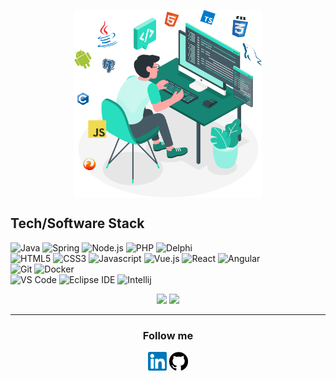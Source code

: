 <p align="center">
<img width="300px" height="300px" align="center" title="LinkedIn" src="https://raw.githubusercontent.com/rpcajr/rpcajr/master/images/couto.svg"/>
</p>

## Tech/Software Stack
![Java](https://img.shields.io/static/v1?style=for-the-badge&logo=java&message=Java&label=&color=007396&labelColor=000000)
![Spring](https://img.shields.io/static/v1?style=for-the-badge&logo=Spring&message=Spring&label=&color=6DB33F&labelColor=000000)
![Node.js](https://img.shields.io/static/v1?style=for-the-badge&logo=node.js&message=Node.js&label=&color=339933&labelColor=000000)
![PHP](https://img.shields.io/static/v1?style=for-the-badge&logo=php&message=PHP&label=&color=777BB4&labelColor=000000)
![Delphi](https://img.shields.io/static/v1?style=for-the-badge&logo=Delphi&message=Delphi&label=&color=EE1F35&labelColor=000000)
<br/>
![HTML5](https://img.shields.io/static/v1?style=for-the-badge&logo=html5&message=HTML5&label=&color=E34F26&labelColor=000000)
![CSS3](https://img.shields.io/static/v1?style=for-the-badge&logo=css3&message=CSS3&label=&color=1572B6&labelColor=000000)
![Javascript](https://img.shields.io/static/v1?style=for-the-badge&logo=javascript&message=Javascript&label=&color=F7DF1E&labelColor=000000)
![Vue.js](https://img.shields.io/static/v1?style=for-the-badge&logo=vue.js&message=Vue.js&label=&color=4FC08D&labelColor=000000)
![React](https://img.shields.io/static/v1?style=for-the-badge&logo=react&message=React&label=&color=61DAFB&labelColor=000000)
![Angular](https://img.shields.io/static/v1?style=for-the-badge&logo=angular&message=Angular&label=&color=db1e1e&labelColor=000000)
<br/>
![Git](https://img.shields.io/static/v1?style=for-the-badge&logo=git&message=Git&label=&color=F05032&labelColor=000000)
![Docker](https://img.shields.io/static/v1?style=for-the-badge&logo=docker&message=Docker&label=&color=2496ED&labelColor=000000)
<br/>
![VS Code](https://img.shields.io/static/v1?style=for-the-badge&logo=visual-studio-code&message=VS%20Code&label=&color=007ACC&labelColor=000000)
![Eclipse IDE](https://img.shields.io/static/v1?style=for-the-badge&logo=Eclipse-IDE&message=Eclipse%20IDE&label=&color=2C2255&labelColor=000000)
![Intellij](https://img.shields.io/static/v1?style=for-the-badge&logo=Intellij-IDEA&message=Intellij&label=&color=0a63df&labelColor=000000)


<p align="center">    
    <img src = "https://github-readme-stats.vercel.app/api?username=rpcajr&show_icons=true&theme=dark&line_height=40">
    <img src = "https://github-readme-stats.vercel.app/api/top-langs/?username=rpcajr&theme=dark">
    <hr/>    
    <h3 align="center">Follow me</h3>
     <p align="center">
       <a href="https://www.linkedin.com/in/phillipe-couto-70655258/"><img height="30" width="30" title="LinkedIn" src="https://raw.githubusercontent.com/rpcajr/rpcajr/master/images/linkedin.svg"/></a>
       <a href="https://github.com/rpcajr"><img  height="30" width="30"  title="GitHub" src="https://raw.githubusercontent.com/rpcajr/rpcajr/master/images/github.svg"/></a>
    </p>
</p>





